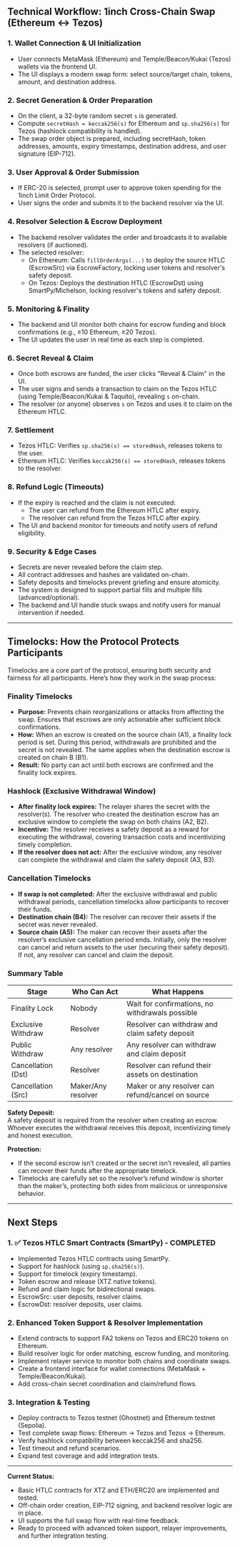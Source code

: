 ## Technical Workflow: 1inch Cross-Chain Swap (Ethereum ↔ Tezos)

### 1. Wallet Connection & UI Initialization
- User connects MetaMask (Ethereum) and Temple/Beacon/Kukai (Tezos) wallets via the frontend UI.
- The UI displays a modern swap form: select source/target chain, tokens, amount, and destination address.

### 2. Secret Generation & Order Preparation
- On the client, a 32-byte random secret `s` is generated.
- Compute `secretHash = keccak256(s)` for Ethereum and `sp.sha256(s)` for Tezos (hashlock compatibility is handled).
- The swap order object is prepared, including secretHash, token addresses, amounts, expiry timestamps, destination address, and user signature (EIP-712).

### 3. User Approval & Order Submission
- If ERC-20 is selected, prompt user to approve token spending for the 1inch Limit Order Protocol.
- User signs the order and submits it to the backend resolver via the UI.

### 4. Resolver Selection & Escrow Deployment
- The backend resolver validates the order and broadcasts it to available resolvers (if auctioned).
- The selected resolver:
  - On Ethereum: Calls `fillOrderArgs(...)` to deploy the source HTLC (EscrowSrc) via EscrowFactory, locking user tokens and resolver's safety deposit.
  - On Tezos: Deploys the destination HTLC (EscrowDst) using SmartPy/Michelson, locking resolver's tokens and safety deposit.

### 5. Monitoring & Finality
- The backend and UI monitor both chains for escrow funding and block confirmations (e.g., ≥10 Ethereum, ≥20 Tezos).
- The UI updates the user in real time as each step is completed.

### 6. Secret Reveal & Claim
- Once both escrows are funded, the user clicks "Reveal & Claim" in the UI.
- The user signs and sends a transaction to claim on the Tezos HTLC (using Temple/Beacon/Kukai & Taquito), revealing `s` on-chain.
- The resolver (or anyone) observes `s` on Tezos and uses it to claim on the Ethereum HTLC.

### 7. Settlement
- Tezos HTLC: Verifies `sp.sha256(s) == storedHash`, releases tokens to the user.
- Ethereum HTLC: Verifies `keccak256(s) == storedHash`, releases tokens to the resolver.

### 8. Refund Logic (Timeouts)
- If the expiry is reached and the claim is not executed:
  - The user can refund from the Ethereum HTLC after expiry.
  - The resolver can refund from the Tezos HTLC after expiry.
- The UI and backend monitor for timeouts and notify users of refund eligibility.

### 9. Security & Edge Cases
- Secrets are never revealed before the claim step.
- All contract addresses and hashes are validated on-chain.
- Safety deposits and timelocks prevent griefing and ensure atomicity.
- The system is designed to support partial fills and multiple fills (advanced/optional).
- The backend and UI handle stuck swaps and notify users for manual intervention if needed.

---

## Timelocks: How the Protocol Protects Participants

Timelocks are a core part of the protocol, ensuring both security and fairness for all participants. Here’s how they work in the swap process:

### Finality Timelocks
- **Purpose:** Prevents chain reorganizations or attacks from affecting the swap. Ensures that escrows are only actionable after sufficient block confirmations.
- **How:** When an escrow is created on the source chain (A1), a finality lock period is set. During this period, withdrawals are prohibited and the secret is not revealed. The same applies when the destination escrow is created on chain B (B1).
- **Result:** No party can act until both escrows are confirmed and the finality lock expires.

### Hashlock (Exclusive Withdrawal Window)
- **After finality lock expires:** The relayer shares the secret with the resolver(s). The resolver who created the destination escrow has an exclusive window to complete the swap on both chains (A2, B2).
- **Incentive:** The resolver receives a safety deposit as a reward for executing the withdrawal, covering transaction costs and incentivizing timely completion.
- **If the resolver does not act:** After the exclusive window, any resolver can complete the withdrawal and claim the safety deposit (A3, B3).

### Cancellation Timelocks
- **If swap is not completed:** After the exclusive withdrawal and public withdrawal periods, cancellation timelocks allow participants to recover their funds.
- **Destination chain (B4):** The resolver can recover their assets if the secret was never revealed.
- **Source chain (A5):** The maker can recover their assets after the resolver’s exclusive cancellation period ends. Initially, only the resolver can cancel and return assets to the user (securing their safety deposit). If not, any resolver can cancel and claim the deposit.

### Summary Table

| Stage                | Who Can Act         | What Happens                                      |
|----------------------|---------------------|---------------------------------------------------|
| Finality Lock        | Nobody              | Wait for confirmations, no withdrawals possible   |
| Exclusive Withdraw   | Resolver            | Resolver can withdraw and claim safety deposit    |
| Public Withdraw      | Any resolver        | Any resolver can withdraw and claim deposit       |
| Cancellation (Dst)   | Resolver            | Resolver can refund their assets on destination   |
| Cancellation (Src)   | Maker/Any resolver  | Maker or any resolver can refund/cancel on source |

**Safety Deposit:**  
A safety deposit is required from the resolver when creating an escrow. Whoever executes the withdrawal receives this deposit, incentivizing timely and honest execution.

**Protection:**  
- If the second escrow isn’t created or the secret isn’t revealed, all parties can recover their funds after the appropriate timelock.
- Timelocks are carefully set so the resolver’s refund window is shorter than the maker’s, protecting both sides from malicious or unresponsive behavior.

---

## Next Steps

### 1. ✅ Tezos HTLC Smart Contracts (SmartPy) - COMPLETED
- Implemented Tezos HTLC contracts using SmartPy.
- Support for hashlock (using `sp.sha256(s)`).
- Support for timelock (expiry timestamp).
- Token escrow and release (XTZ native tokens).
- Refund and claim logic for bidirectional swaps.
- EscrowSrc: user deposits, resolver claims.
- EscrowDst: resolver deposits, user claims.

### 2. Enhanced Token Support & Resolver Implementation
- Extend contracts to support FA2 tokens on Tezos and ERC20 tokens on Ethereum.
- Build resolver logic for order matching, escrow funding, and monitoring.
- Implement relayer service to monitor both chains and coordinate swaps.
- Create a frontend interface for wallet connections (MetaMask + Temple/Beacon/Kukai).
- Add cross-chain secret coordination and claim/refund flows.

### 3. Integration & Testing
- Deploy contracts to Tezos testnet (Ghostnet) and Ethereum testnet (Sepolia).
- Test complete swap flows: Ethereum → Tezos and Tezos → Ethereum.
- Verify hashlock compatibility between keccak256 and sha256.
- Test timeout and refund scenarios.
- Expand test coverage and add integration tests.

---

**Current Status:**  
- Basic HTLC contracts for XTZ and ETH/ERC20 are implemented and tested.
- Off-chain order creation, EIP-712 signing, and backend resolver logic are in place.
- UI supports the full swap flow with real-time feedback.
- Ready to proceed with advanced token support, relayer improvements, and further integration testing.
